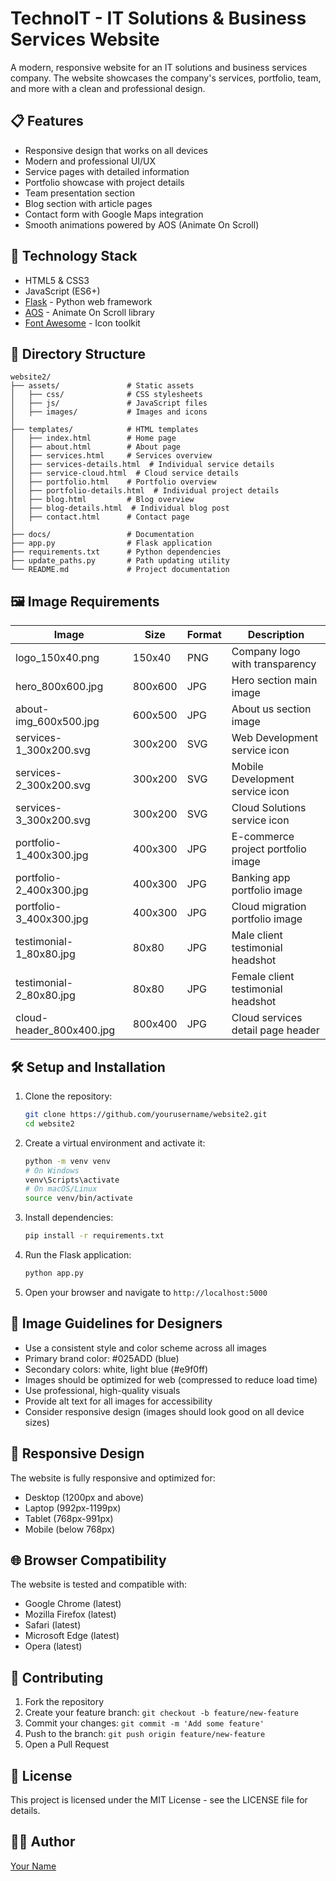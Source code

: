 # TechnoIT - IT Solutions & Business Services Website

A modern, responsive website for an IT solutions and business services company. The website showcases the company's services, portfolio, team, and more with a clean and professional design.

## 📋 Features

- Responsive design that works on all devices
- Modern and professional UI/UX
- Service pages with detailed information
- Portfolio showcase with project details
- Team presentation section
- Blog section with article pages
- Contact form with Google Maps integration
- Smooth animations powered by AOS (Animate On Scroll)

## 🚀 Technology Stack

- HTML5 & CSS3
- JavaScript (ES6+)
- [Flask](https://flask.palletsprojects.com/) - Python web framework
- [AOS](https://michalsnik.github.io/aos/) - Animate On Scroll library
- [Font Awesome](https://fontawesome.com/) - Icon toolkit

## 📂 Directory Structure

```
website2/
├── assets/               # Static assets
│   ├── css/              # CSS stylesheets
│   ├── js/               # JavaScript files
│   ├── images/           # Images and icons
│
├── templates/            # HTML templates
│   ├── index.html        # Home page
│   ├── about.html        # About page
│   ├── services.html     # Services overview
│   ├── services-details.html  # Individual service details
│   ├── service-cloud.html  # Cloud service details
│   ├── portfolio.html    # Portfolio overview
│   ├── portfolio-details.html  # Individual project details
│   ├── blog.html         # Blog overview
│   ├── blog-details.html  # Individual blog post
│   ├── contact.html      # Contact page
│
├── docs/                 # Documentation
├── app.py                # Flask application
├── requirements.txt      # Python dependencies
├── update_paths.py       # Path updating utility
└── README.md             # Project documentation
```

## 🖼️ Image Requirements

| Image | Size | Format | Description |
|-------|------|--------|-------------|
| logo_150x40.png | 150x40 | PNG | Company logo with transparency |
| hero_800x600.jpg | 800x600 | JPG | Hero section main image |
| about-img_600x500.jpg | 600x500 | JPG | About us section image |
| services-1_300x200.svg | 300x200 | SVG | Web Development service icon |
| services-2_300x200.svg | 300x200 | SVG | Mobile Development service icon |
| services-3_300x200.svg | 300x200 | SVG | Cloud Solutions service icon |
| portfolio-1_400x300.jpg | 400x300 | JPG | E-commerce project portfolio image |
| portfolio-2_400x300.jpg | 400x300 | JPG | Banking app portfolio image |
| portfolio-3_400x300.jpg | 400x300 | JPG | Cloud migration portfolio image |
| testimonial-1_80x80.jpg | 80x80 | JPG | Male client testimonial headshot |
| testimonial-2_80x80.jpg | 80x80 | JPG | Female client testimonial headshot |
| cloud-header_800x400.jpg | 800x400 | JPG | Cloud services detail page header |

## 🛠️ Setup and Installation

1. Clone the repository:
   ```bash
   git clone https://github.com/yourusername/website2.git
   cd website2
   ```

2. Create a virtual environment and activate it:
   ```bash
   python -m venv venv
   # On Windows
   venv\Scripts\activate
   # On macOS/Linux
   source venv/bin/activate
   ```

3. Install dependencies:
   ```bash
   pip install -r requirements.txt
   ```

4. Run the Flask application:
   ```bash
   python app.py
   ```

5. Open your browser and navigate to `http://localhost:5000`

## 📝 Image Guidelines for Designers

- Use a consistent style and color scheme across all images
- Primary brand color: #025ADD (blue)
- Secondary colors: white, light blue (#e9f0ff)
- Images should be optimized for web (compressed to reduce load time)
- Use professional, high-quality visuals
- Provide alt text for all images for accessibility
- Consider responsive design (images should look good on all device sizes)

## 📱 Responsive Design

The website is fully responsive and optimized for:
- Desktop (1200px and above)
- Laptop (992px-1199px)
- Tablet (768px-991px)
- Mobile (below 768px)

## 🌐 Browser Compatibility

The website is tested and compatible with:
- Google Chrome (latest)
- Mozilla Firefox (latest)
- Safari (latest)
- Microsoft Edge (latest)
- Opera (latest)

## 🤝 Contributing

1. Fork the repository
2. Create your feature branch: `git checkout -b feature/new-feature`
3. Commit your changes: `git commit -m 'Add some feature'`
4. Push to the branch: `git push origin feature/new-feature`
5. Open a Pull Request

## 📜 License

This project is licensed under the MIT License - see the LICENSE file for details.

## 👨‍💻 Author

[Your Name](https://github.com/yourusername) 